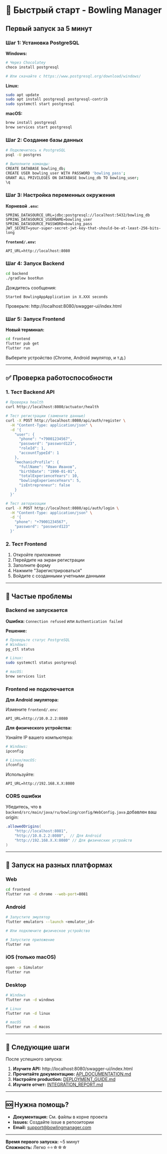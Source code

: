 # 🚀 Быстрый старт - Bowling Manager

## Первый запуск за 5 минут

### Шаг 1: Установка PostgreSQL

**Windows:**
```powershell
# Через Chocolatey
choco install postgresql

# Или скачайте с https://www.postgresql.org/download/windows/
```

**Linux:**
```bash
sudo apt update
sudo apt install postgresql postgresql-contrib
sudo systemctl start postgresql
```

**macOS:**
```bash
brew install postgresql
brew services start postgresql
```

### Шаг 2: Создание базы данных

```bash
# Подключитесь к PostgreSQL
psql -U postgres

# Выполните команды:
CREATE DATABASE bowling_db;
CREATE USER bowling_user WITH PASSWORD 'bowling_pass';
GRANT ALL PRIVILEGES ON DATABASE bowling_db TO bowling_user;
\q
```

### Шаг 3: Настройка переменных окружения

**Корневой `.env`:**
```env
SPRING_DATASOURCE_URL=jdbc:postgresql://localhost:5432/bowling_db
SPRING_DATASOURCE_USERNAME=bowling_user
SPRING_DATASOURCE_PASSWORD=bowling_pass
JWT_SECRET=your-super-secret-jwt-key-that-should-be-at-least-256-bits-long
```

**`frontend/.env`:**
```env
API_URL=http://localhost:8080
```

### Шаг 4: Запуск Backend

```bash
cd backend
./gradlew bootRun
```

Дождитесь сообщения:
```
Started BowlingAppApplication in X.XXX seconds
```

Проверьте: http://localhost:8080/swagger-ui/index.html

### Шаг 5: Запуск Frontend

**Новый терминал:**
```bash
cd frontend
flutter pub get
flutter run
```

Выберите устройство (Chrome, Android эмулятор, и т.д.)

---

## ✅ Проверка работоспособности

### 1. Тест Backend API

```bash
# Проверка health
curl http://localhost:8080/actuator/health

# Тест регистрации (замените данные)
curl -X POST http://localhost:8080/api/auth/register \
  -H "Content-Type: application/json" \
  -d '{
    "user": {
      "phone": "+79001234567",
      "password": "password123",
      "roleId": 1,
      "accountTypeId": 1
    },
    "mechanicProfile": {
      "fullName": "Иван Иванов",
      "birthDate": "1990-01-01",
      "totalExperienceYears": 10,
      "bowlingExperienceYears": 5,
      "isEntrepreneur": false
    }
  }'

# Тест авторизации
curl -X POST http://localhost:8080/api/auth/login \
  -H "Content-Type: application/json" \
  -d '{
    "phone": "+79001234567",
    "password": "password123"
  }'
```

### 2. Тест Frontend

1. Откройте приложение
2. Перейдите на экран регистрации
3. Заполните форму
4. Нажмите "Зарегистрироваться"
5. Войдите с созданными учетными данными

---

## 🐛 Частые проблемы

### Backend не запускается

**Ошибка:** `Connection refused` или `Authentication failed`

**Решение:**
```bash
# Проверьте статус PostgreSQL
# Windows:
pg_ctl status

# Linux:
sudo systemctl status postgresql

# macOS:
brew services list
```

### Frontend не подключается

**Для Android эмулятора:**

Измените `frontend/.env`:
```env
API_URL=http://10.0.2.2:8080
```

**Для физического устройства:**

Узнайте IP вашего компьютера:
```bash
# Windows:
ipconfig

# Linux/macOS:
ifconfig
```

Используйте:
```env
API_URL=http://192.168.X.X:8080
```

### CORS ошибки

Убедитесь, что в `backend/src/main/java/ru/bowling/config/WebConfig.java` добавлен ваш origin:

```java
.allowedOrigins(
    "http://localhost:8081",
    "http://10.0.2.2:8080",  // Для Android
    "http://192.168.X.X:8080" // Для физических устройств
)
```

---

## 📱 Запуск на разных платформах

### Web
```bash
cd frontend
flutter run -d chrome --web-port=8081
```

### Android
```bash
# Запустите эмулятор
flutter emulators --launch <emulator_id>

# Или подключите физическое устройство

# Запустите приложение
flutter run
```

### iOS (только macOS)
```bash
open -a Simulator
flutter run
```

### Desktop
```bash
# Windows
flutter run -d windows

# Linux
flutter run -d linux

# macOS
flutter run -d macos
```

---

## 🎯 Следующие шаги

После успешного запуска:

1. **Изучите API:** http://localhost:8080/swagger-ui/index.html
2. **Прочитайте документацию:** [API_DOCUMENTATION.md](API_DOCUMENTATION.md)
3. **Настройте production:** [DEPLOYMENT_GUIDE.md](DEPLOYMENT_GUIDE.md)
4. **Изучите отчет:** [INTEGRATION_REPORT.md](INTEGRATION_REPORT.md)

---

## 🆘 Нужна помощь?

- **Документация:** См. файлы в корне проекта
- **Issues:** Создайте issue в репозитории
- **Email:** support@bowlingmanager.com

---

**Время первого запуска:** ~5 минут  
**Сложность:** Легко ⭐⭐☆☆☆
